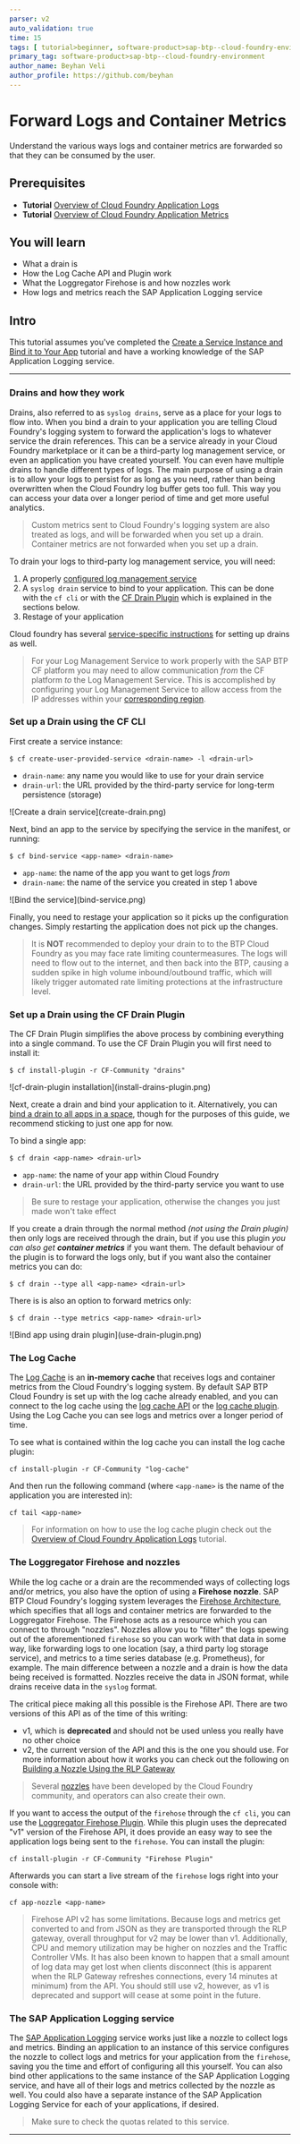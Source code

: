 ```yaml
---
parser: v2
auto_validation: true
time: 15
tags: [ tutorial>beginner, software-product>sap-btp--cloud-foundry-environment]
primary_tag: software-product>sap-btp--cloud-foundry-environment
author_name: Beyhan Veli
author_profile: https://github.com/beyhan
---
```


# Forward Logs and Container Metrics
<!-- description --> Understand the various ways logs and container metrics are forwarded so that they can be consumed by the user.

## Prerequisites
 - **Tutorial** [Overview of Cloud Foundry Application Logs](cp-cf-application-logs-overview)
 - **Tutorial** [Overview of Cloud Foundry Application Metrics](cp-cf-overview-application-metrics)

## You will learn
  - What a drain is
  - How the Log Cache API and Plugin work
  - What the Loggregator Firehose is and how nozzles work
  - How logs and metrics reach the SAP Application Logging service

## Intro
This tutorial assumes you've completed the [Create a Service Instance and Bind it to Your App](cp-cf-dev-03-service-instance) tutorial and have a working knowledge of the SAP Application Logging service.

---

### Drains and how they work


Drains, also referred to as `syslog drains`, serve as a place for your logs to flow into. When you bind a drain to your application you are telling Cloud Foundry's logging system to forward the application's logs to whatever service the drain references. This can be a service already in your Cloud Foundry marketplace or it can be a third-party log management service, or even an application you have created yourself. You can even have multiple drains to handle different types of logs. The main purpose of using a drain is to allow your logs to persist for as long as you need, rather than being overwritten when the Cloud Foundry log buffer gets too full. This way you can access your data over a longer period of time and get more useful analytics.

> Custom metrics sent to Cloud Foundry's logging system are also treated as logs, and will be forwarded when you set up a drain. Container metrics are not forwarded when you set up a drain.



To drain your logs to third-party log management service, you will need:

1. A properly [configured log management service](https://docs.cloudfoundry.org/devguide/services/log-management.html#step1)
2. A `syslog drain` service to bind to your application. This can be done with the `cf cli` or with the [CF Drain Plugin](https://github.com/cloudfoundry/cf-drain-cli) which is explained in the sections below.
3. Restage of your application

Cloud foundry has several [service-specific instructions](https://docs.cloudfoundry.org/devguide/services/log-management-thirdparty-svc.html) for setting up drains as well.

> For your Log Management Service to work properly with the SAP BTP CF platform you may need to allow communication _from_ the CF platform _to_ the Log Management Service. This is accomplished by configuring your Log Management Service to allow access from the IP addresses within your [corresponding region](https://help.sap.com/viewer/65de2977205c403bbc107264b8eccf4b/Cloud/en-US/350356d1dc314d3199dca15bd2ab9b0e.html#loiof344a57233d34199b2123b9620d0bb41).


### Set up a Drain using the CF CLI



First create a service instance:

```
$ cf create-user-provided-service <drain-name> -l <drain-url>
```

  - `drain-name`: any name you would like to use for your drain service
  - `drain-url`: the URL provided by the third-party service for long-term persistence (storage)

<!-- border -->![Create a drain service](create-drain.png)

Next, bind an app to the service by specifying the service in the manifest, or running:

```
$ cf bind-service <app-name> <drain-name>
```

  - `app-name`: the name of the app you want to get logs _from_
  - `drain-name`: the name of the service you created in step 1 above

<!-- border -->![Bind the service](bind-service.png)

Finally, you need to restage your application so it picks up the configuration changes. Simply restarting the application does not pick up the changes.

> It is **NOT** recommended to deploy your drain to to the BTP Cloud Foundry as you may face rate limiting countermeasures. The logs will need to flow out to the internet, and then back into the BTP, causing a sudden spike in high volume inbound/outbound traffic, which will likely trigger automated rate limiting protections at the infrastructure level.


### Set up a Drain using the CF Drain Plugin


The CF Drain Plugin simplifies the above process by combining everything into a single command. To use the CF Drain Plugin you will first need to install it:

```
$ cf install-plugin -r CF-Community "drains"
```

<!-- border -->![cf-drain-plugin installation](install-drains-plugin.png)

Next, create a drain and bind your application to it. Alternatively, you can [bind a drain to all apps in a space](https://docs.cloudfoundry.org/devguide/services/log-management.html#step2), though for the purposes of this guide, we recommend sticking to just one app for now.

To bind a single app:

```
$ cf drain <app-name> <drain-url>
```

  - `app-name`: the name of your app within Cloud Foundry
  - `drain-url`: the URL provided by the third-party service you want to use

> Be sure to restage your application, otherwise the changes you just made won't take effect

If you create a drain through the normal method _(not using the Drain plugin)_ then only logs are received through the drain, but if you use this plugin _you can also get **container metrics**_ if you want them. The default behaviour of the plugin is to forward the logs only, but if you want also the container metrics you can do:

```
$ cf drain --type all <app-name> <drain-url>
```
There is is also an option to forward metrics only:
```
$ cf drain --type metrics <app-name> <drain-url>
```



<!-- border -->![Bind app using drain plugin](use-drain-plugin.png)



### The Log Cache


The [Log Cache](https://github.com/cloudfoundry/log-cache-release) is an **in-memory cache** that receives logs and container metrics from the Cloud Foundry's logging system. By default SAP BTP Cloud Foundry is set up with the log cache already enabled, and you can connect to the log cache using the [log cache API](https://github.com/cloudfoundry/log-cache-release/blob/v2.11.11/src/README.md#apis) or the [log cache plugin](https://github.com/cloudfoundry/log-cache-cli). Using the Log Cache you can see logs and metrics over a longer period of time.

To see what is contained within the log cache you can install the log cache plugin:

```
cf install-plugin -r CF-Community "log-cache"
```

And then run the following command (where `<app-name>` is the name of the application you are interested in):

```
cf tail <app-name>
```

> For information on how to use the log cache plugin check out the [Overview of Cloud Foundry Application Logs](cp-cf-application-logs-overview) tutorial.


### The Loggregator Firehose and nozzles


While the log cache or a drain are the recommended ways of collecting logs and/or metrics, you also have the option of using a **Firehose nozzle**. SAP BTP Cloud Foundry's logging system leverages the [Firehose Architecture](https://docs.cloudfoundry.org/loggregator/architecture.html#firehose-architecture), which specifies that all logs and container metrics are forwarded to the Loggregator Firehose. The Firehose acts as a resource which you can connect to through "nozzles". Nozzles allow you to "filter" the logs spewing out of the aforementioned `firehose` so you can work with that data in some way, like forwarding logs to one location (say, a third party log storage service), and metrics to a time series database (e.g. Prometheus), for example. The main difference between a nozzle and a drain is how the data being received is formatted. Nozzles receive the data in JSON format, while drains receive data in the `syslog` format.

The critical piece making all this possible is the Firehose API. There are two versions of this API as of the time of this writing:

  - v1, which is **deprecated** and should not be used unless you really have no other choice
  - v2, the current version of the API and this is the one you should use. For more information about how it works you can check out the following on [Building a Nozzle Using the RLP Gateway](https://github.com/cf-platform-eng/firehose-nozzle-v2#building-a-nozzle-using-rlp-gateway)

> Several [nozzles](https://github.com/cloudfoundry/loggregator-release/blob/main/docs/community-nozzles.md) have been developed by the Cloud Foundry community, and operators can also create their own.

If you want to access the output of the `firehose` through the `cf cli`, you can use the [Loggregator Firehose Plugin](https://docs.cloudfoundry.org/loggregator/cli-plugin.html). While this plugin uses the deprecated "v1" version of the Firehose API, it does provide an easy way to see the application logs being sent to the `firehose`. You can install the plugin:

```
cf install-plugin -r CF-Community "Firehose Plugin"
```

Afterwards you can start a live stream of the `firehose` logs right into your console with:

```
cf app-nozzle <app-name>
```

> Firehose API v2 has some limitations. Because logs and metrics get converted to and from JSON as they are transported through the RLP gateway, overall throughput for v2 may be lower than v1. Additionally, CPU and memory utilization may be higher on nozzles and the Traffic Controller VMs. It has also been known to happen that a small amount of log data may get lost when clients disconnect (this is apparent when the RLP Gateway refreshes connections, every 14 minutes at minimum) from the API. You should still use v2, however, as v1 is deprecated and support will cease at some point in the future.



### The SAP Application Logging service


The [SAP Application Logging](https://help.sap.com/viewer/ee8e8a203e024bbb8c8c2d03fce527dc/Cloud/en-US) service works just like a nozzle to collect logs and metrics. Binding an application to an instance of this service configures the nozzle to collect logs and metrics for your application from the `firehose`, saving you the time and effort of configuring all this yourself. You can also bind other applications to the same instance of the SAP Application Logging service, and have all of their logs and metrics collected by the nozzle as well. You could also have a separate instance of the SAP Application Logging Service for each of your applications, if desired.

> Make sure to check the quotas related to this service.



---
